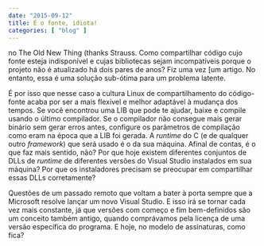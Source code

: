 ```yaml
---
date: "2015-09-12"
title: É o fonte, idiota!
categories: [ "blog" ]
---
```

 no The Old New Thing (thanks Strauss. Como compartilhar código cujo fonte esteja indisponível e cujas bibliotecas sejam incompatíveis porque o projeto não é atualizado há dois pares de anos? Fiz uma vez [um artigo. No entanto, essa é uma solução sub-ótima para um problema latente.

É por isso que nesse caso a cultura Linux de compartilhamento do código-fonte acaba por ser a mais flexível e melhor adaptável à mudança dos tempos. Se você encontrou uma LIB que pode te ajudar, baixe e compile usando o último compilador. Se o compilador não consegue mais gerar binário sem gerar erros antes, configure os parâmetros de compilação como eram na época que a LIB foi gerada. A _runtime_ do C (e de qualquer outro _framework_) que será usado é o da sua máquina. Afinal de contas, é o que faz mais sentido, não? Por que hoje existem diferentes conjuntos de DLLs de _runtime_ de diferentes versões do Visual Studio instalados em sua máquina? Por que os instaladores precisam se preocupar em compartilhar essas DLLs corretamente?

Questões de um passado remoto que voltam a bater à porta sempre que a Microsoft resolve lançar um novo Visual Studio. E isso irá se tornar cada vez mais constante, já que versões com começo e fim bem-definidos são um conceito também antigo, quando comprávamos pela licença de uma versão específica do programa. E hoje, no modelo de assinaturas, como fica?

